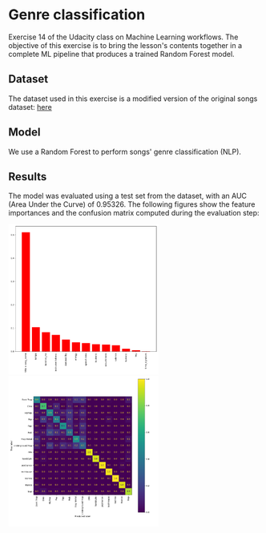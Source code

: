 # Genre classification
Exercise 14 of the Udacity class on Machine Learning workflows. The objective of this exercise is to bring the lesson's contents together in a complete ML pipeline that produces a trained Random Forest model.

## Dataset
The dataset used in this exercise is a modified version of the original songs dataset: [here](https://www.kaggle.com/mrmorj/dataset-of-songs-in-spotify)

## Model
We use a Random Forest to perform songs' genre classification (NLP).

## Results

The model was evaluated using a test set from the dataset, with an AUC (Area Under the Curve) of 0.95326. The following figures show the feature importances and the confusion matrix computed during the evaluation step: 

 <!-- Images -->

<p float="left">
  <img src="figures/feature_importance_0_f1fd3194294f7a484f72.png" width="300" />
  <img src="figures/confusion_matrix_0_f02dfbea4d35c8b2f32b.png" width="300" />
</p>
